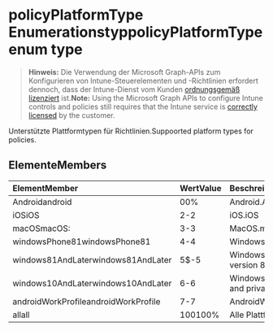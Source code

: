 # <a name="policyplatformtype-enum-type"></a><span data-ttu-id="a17fa-101">policyPlatformType Enumerationstyp</span><span class="sxs-lookup"><span data-stu-id="a17fa-101">policyPlatformType enum type</span></span>

> <span data-ttu-id="a17fa-102">**Hinweis:** Die Verwendung der Microsoft Graph-APIs zum Konfigurieren von Intune-Steuerelementen und -Richtlinien erfordert dennoch, dass der Intune-Dienst vom Kunden [ordnungsgemäß lizenziert](https://go.microsoft.com/fwlink/?linkid=839381) ist.</span><span class="sxs-lookup"><span data-stu-id="a17fa-102">**Note:** Using the Microsoft Graph APIs to configure Intune controls and policies still requires that the Intune service is [correctly licensed](https://go.microsoft.com/fwlink/?linkid=839381) by the customer.</span></span>

<span data-ttu-id="a17fa-103">Unterstützte Plattformtypen für Richtlinien.</span><span class="sxs-lookup"><span data-stu-id="a17fa-103">Suppoorted platform types for policies.</span></span>
## <a name="members"></a><span data-ttu-id="a17fa-104">Elemente</span><span class="sxs-lookup"><span data-stu-id="a17fa-104">Members</span></span>
|<span data-ttu-id="a17fa-105">Element</span><span class="sxs-lookup"><span data-stu-id="a17fa-105">Member</span></span>|<span data-ttu-id="a17fa-106">Wert</span><span class="sxs-lookup"><span data-stu-id="a17fa-106">Value</span></span>|<span data-ttu-id="a17fa-107">Beschreibung</span><span class="sxs-lookup"><span data-stu-id="a17fa-107">Description</span></span>|
|:---|:---|:---|
|<span data-ttu-id="a17fa-108">Android</span><span class="sxs-lookup"><span data-stu-id="a17fa-108">android</span></span>|<span data-ttu-id="a17fa-109">0</span><span class="sxs-lookup"><span data-stu-id="a17fa-109">0%</span></span>|<span data-ttu-id="a17fa-110">Android.</span><span class="sxs-lookup"><span data-stu-id="a17fa-110">Android</span></span>|
|<span data-ttu-id="a17fa-111">iOS</span><span class="sxs-lookup"><span data-stu-id="a17fa-111">iOS</span></span>|<span data-ttu-id="a17fa-112">2</span><span class="sxs-lookup"><span data-stu-id="a17fa-112">-2</span></span>|<span data-ttu-id="a17fa-113">iOS.</span><span class="sxs-lookup"><span data-stu-id="a17fa-113">iOS</span></span>|
|<span data-ttu-id="a17fa-114">macOS</span><span class="sxs-lookup"><span data-stu-id="a17fa-114">macOS:</span></span>|<span data-ttu-id="a17fa-115">3</span><span class="sxs-lookup"><span data-stu-id="a17fa-115">-3</span></span>|<span data-ttu-id="a17fa-116">MacOS.</span><span class="sxs-lookup"><span data-stu-id="a17fa-116">macOS:</span></span>|
|<span data-ttu-id="a17fa-117">windowsPhone81</span><span class="sxs-lookup"><span data-stu-id="a17fa-117">windowsPhone81</span></span>|<span data-ttu-id="a17fa-118">4</span><span class="sxs-lookup"><span data-stu-id="a17fa-118">-4</span></span>|<span data-ttu-id="a17fa-119">WindowsPhone 8.1.</span><span class="sxs-lookup"><span data-stu-id="a17fa-119">WindowsPhone 8.1.</span></span>|
|<span data-ttu-id="a17fa-120">windows81AndLater</span><span class="sxs-lookup"><span data-stu-id="a17fa-120">windows81AndLater</span></span>|<span data-ttu-id="a17fa-121">5</span><span class="sxs-lookup"><span data-stu-id="a17fa-121">$-5</span></span>|<span data-ttu-id="a17fa-122">Windows 8.1 und höher</span><span class="sxs-lookup"><span data-stu-id="a17fa-122">Windows version 8.1 or later.</span></span>|
|<span data-ttu-id="a17fa-123">windows10AndLater</span><span class="sxs-lookup"><span data-stu-id="a17fa-123">windows10AndLater</span></span>|<span data-ttu-id="a17fa-124">6</span><span class="sxs-lookup"><span data-stu-id="a17fa-124">-6</span></span>|<span data-ttu-id="a17fa-125">Windows 10 und höher.</span><span class="sxs-lookup"><span data-stu-id="a17fa-125">Windows 10 and privacy.</span></span>|
|<span data-ttu-id="a17fa-126">androidWorkProfile</span><span class="sxs-lookup"><span data-stu-id="a17fa-126">androidWorkProfile</span></span>|<span data-ttu-id="a17fa-127">7</span><span class="sxs-lookup"><span data-stu-id="a17fa-127">-7</span></span>|<span data-ttu-id="a17fa-128">AndroidWorkProfile.</span><span class="sxs-lookup"><span data-stu-id="a17fa-128">AndroidWorkProfile.</span></span>|
|<span data-ttu-id="a17fa-129">all</span><span class="sxs-lookup"><span data-stu-id="a17fa-129">all</span></span>|<span data-ttu-id="a17fa-130">100</span><span class="sxs-lookup"><span data-stu-id="a17fa-130">100%</span></span>|<span data-ttu-id="a17fa-131">Alle Plattformen.</span><span class="sxs-lookup"><span data-stu-id="a17fa-131">All platforms.</span></span>|








